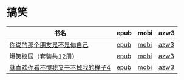 # 搞笑

| 书名 | epub | mobi | azw3 |
| --- | --- | --- | --- |
| [你说的那个朋友是不是你自己](http://ct.dalanmei.com/f/31084289-570312938-ac33f8) | [epub](http://ct.dalanmei.com/f/31084289-570312938-ac33f8) | [mobi](http://ct.dalanmei.com/f/31084289-570169801-b6f116) | [azw3](http://ct.dalanmei.com/f/31084289-570378331-dbfb76) |
| [爆笑校园（套装共12册）](http://ct.dalanmei.com/f/31084289-571818244-9e0a4e) | [epub](http://ct.dalanmei.com/f/31084289-571818244-9e0a4e) | [mobi](http://ct.dalanmei.com/f/31084289-571547918-910e89) | [azw3](http://ct.dalanmei.com/f/31084289-572198593-b122a4) |
| [就喜欢你看不惯我又干不掉我的样子4](http://ct.dalanmei.com/f/31084289-571991647-901ac4) | [epub](http://ct.dalanmei.com/f/31084289-571991647-901ac4) | [mobi](http://ct.dalanmei.com/f/31084289-571562248-5612b3) | [azw3](http://ct.dalanmei.com/f/31084289-571910888-49c039) |

